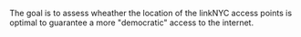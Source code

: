 
The goal is to assess wheather the location of the linkNYC access points is optimal to guarantee a more "democratic" access to the internet.
